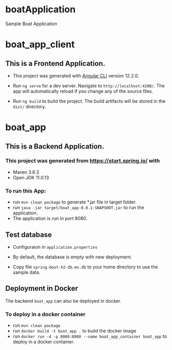 # boatApplication
Sample Boat Application


# boat_app_client

## This is a Frontend Application.

* This project was generated with [Angular CLI](https://github.com/angular/angular-cli) version 12.2.0.

* Run `ng serve` for a dev server. Navigate to `http://localhost:4200/`. The app will automatically reload if you change any of the source files.

* Run `ng build` to build the project. The build artifacts will be stored in the `dist/` directory.



# boat_app

## This is a Backend Application.

### This project was generated from https://start.spring.io/ with
 * Maven 3.6.3
 * Open JDK 11.0.13

### To run this App:

*  run  `mvn clean package` to generate *.jar file in target folder.
* run `java -jar target/boat_app-0.0.1-SNAPSHOT.jar` to run the application.
* The application is run in port 8080.


## Test database

* Configuraion in `application.properties`

* By default, the database is empty with new deployment.

* Copy file `spring-boot-h2-db.mv.db` to your home directory to use the sample data.

## Deployment in Docker

The backend `boat_app` can also be deployed in docker.

### To deploy in a docker container 

* run `mvn clean package`
* run `docker build -t boat_app .` to build the docker image
* run `docker run -d -p 8080:8080 --name boat_app_container boat_app` to deploy in a docker container.

